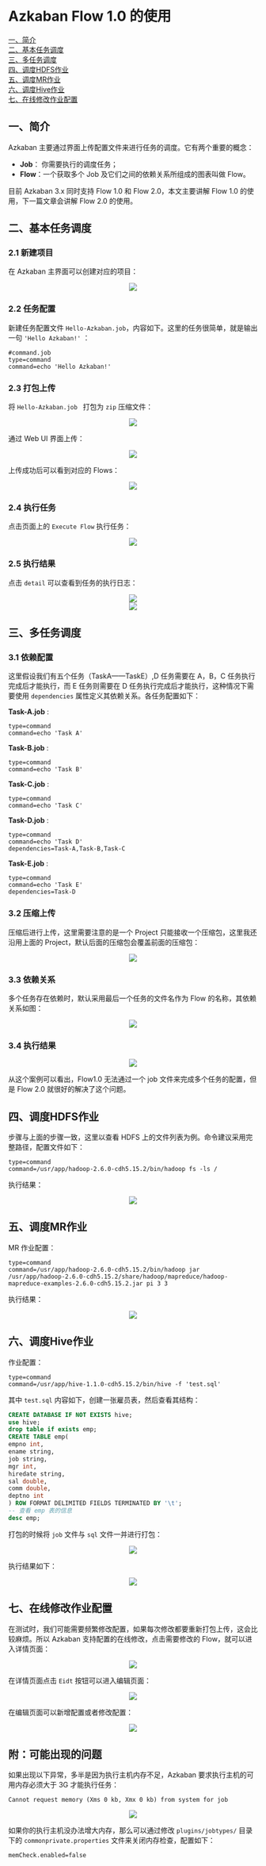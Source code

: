 # Azkaban Flow 1.0 的使用

<nav>
<a href="#一简介">一、简介</a><br/>
<a href="#二基本任务调度">二、基本任务调度</a><br/>
<a href="#三多任务调度">三、多任务调度</a><br/>
<a href="#四调度HDFS作业">四、调度HDFS作业</a><br/>
<a href="#五调度MR作业">五、调度MR作业</a><br/>
<a href="#六调度Hive作业">六、调度Hive作业</a><br/>
<a href="#七在线修改作业配置">七、在线修改作业配置</a><br/>
</nav>



## 一、简介

Azkaban 主要通过界面上传配置文件来进行任务的调度。它有两个重要的概念：

- **Job**： 你需要执行的调度任务；
- **Flow**：一个获取多个 Job 及它们之间的依赖关系所组成的图表叫做 Flow。

目前 Azkaban 3.x 同时支持 Flow 1.0 和 Flow 2.0，本文主要讲解 Flow 1.0 的使用，下一篇文章会讲解 Flow 2.0 的使用。

## 二、基本任务调度

### 2.1 新建项目

在 Azkaban 主界面可以创建对应的项目：

<div align="center"> <img  src="https://github.com/heibaiying/BigData-Notes/blob/master/pictures/azkaban-create-project.png"/> </div>

### 2.2 任务配置

新建任务配置文件 `Hello-Azkaban.job`，内容如下。这里的任务很简单，就是输出一句 `'Hello Azkaban!'` ：

```shell
#command.job
type=command
command=echo 'Hello Azkaban!'
```

### 2.3 打包上传

将 `Hello-Azkaban.job ` 打包为 `zip` 压缩文件：

<div align="center"> <img  src="https://github.com/heibaiying/BigData-Notes/blob/master/pictures/azkaban-zip.png"/> </div>

通过 Web UI 界面上传：

<div align="center"> <img  src="https://github.com/heibaiying/BigData-Notes/blob/master/pictures/azkaban-upload.png"/> </div>

上传成功后可以看到对应的 Flows：

<div align="center"> <img  src="https://github.com/heibaiying/BigData-Notes/blob/master/pictures/azkaban-flows.png"/> </div>

### 2.4 执行任务

点击页面上的 `Execute Flow` 执行任务：

<div align="center"> <img  src="https://github.com/heibaiying/BigData-Notes/blob/master/pictures/azkaban-execute.png"/> </div>

### 2.5 执行结果

点击 `detail` 可以查看到任务的执行日志：

<div align="center"> <img  src="https://github.com/heibaiying/BigData-Notes/blob/master/pictures/azkaban-successed.png"/> </div>

<div align="center"> <img  src="https://github.com/heibaiying/BigData-Notes/blob/master/pictures/azkaban-log.png"/> </div>

## 三、多任务调度

### 3.1 依赖配置

这里假设我们有五个任务（TaskA——TaskE）,D 任务需要在 A，B，C 任务执行完成后才能执行，而 E 任务则需要在 D 任务执行完成后才能执行，这种情况下需要使用 `dependencies` 属性定义其依赖关系。各任务配置如下：

**Task-A.job**   :

```shell
type=command
command=echo 'Task A'
```

**Task-B.job**   :

```shell
type=command
command=echo 'Task B'
```

**Task-C.job**   :

```shell
type=command
command=echo 'Task C'
```

**Task-D.job**   : 

```shell
type=command
command=echo 'Task D'
dependencies=Task-A,Task-B,Task-C
```

**Task-E.job**   :

```shell
type=command
command=echo 'Task E'
dependencies=Task-D
```

### 3.2 压缩上传

压缩后进行上传，这里需要注意的是一个 Project 只能接收一个压缩包，这里我还沿用上面的 Project，默认后面的压缩包会覆盖前面的压缩包：

<div align="center"> <img  src="https://github.com/heibaiying/BigData-Notes/blob/master/pictures/azkaban-task-abcde-zip.png"/> </div>

### 3.3 依赖关系

多个任务存在依赖时，默认采用最后一个任务的文件名作为 Flow 的名称，其依赖关系如图：

<div align="center"> <img  src="https://github.com/heibaiying/BigData-Notes/blob/master/pictures/azkaban-dependencies.png"/> </div>

### 3.4 执行结果

<div align="center"> <img  src="https://github.com/heibaiying/BigData-Notes/blob/master/pictures/azkaban-task-abcde.png"/> </div>

从这个案例可以看出，Flow1.0 无法通过一个 job 文件来完成多个任务的配置，但是 Flow 2.0 就很好的解决了这个问题。

## 四、调度HDFS作业

步骤与上面的步骤一致，这里以查看 HDFS 上的文件列表为例。命令建议采用完整路径，配置文件如下：

```shell
type=command
command=/usr/app/hadoop-2.6.0-cdh5.15.2/bin/hadoop fs -ls /
```

执行结果：

<div align="center"> <img  src="https://github.com/heibaiying/BigData-Notes/blob/master/pictures/azkaban-hdfs.png"/> </div>

## 五、调度MR作业

MR 作业配置：

```shell
type=command
command=/usr/app/hadoop-2.6.0-cdh5.15.2/bin/hadoop jar /usr/app/hadoop-2.6.0-cdh5.15.2/share/hadoop/mapreduce/hadoop-mapreduce-examples-2.6.0-cdh5.15.2.jar pi 3 3
```

执行结果：

<div align="center"> <img  src="https://github.com/heibaiying/BigData-Notes/blob/master/pictures/azkaban-mr.png"/> </div>

## 六、调度Hive作业

作业配置：

```shell
type=command
command=/usr/app/hive-1.1.0-cdh5.15.2/bin/hive -f 'test.sql'
```

其中 `test.sql` 内容如下，创建一张雇员表，然后查看其结构：

```sql
CREATE DATABASE IF NOT EXISTS hive;
use hive;
drop table if exists emp;
CREATE TABLE emp(
empno int,
ename string,
job string,
mgr int,
hiredate string,
sal double,
comm double,
deptno int
) ROW FORMAT DELIMITED FIELDS TERMINATED BY '\t';
-- 查看 emp 表的信息
desc emp;
```

打包的时候将 `job` 文件与 `sql` 文件一并进行打包：

<div align="center"> <img  src="https://github.com/heibaiying/BigData-Notes/blob/master/pictures/azkaban-hive.png"/> </div>

执行结果如下：

<div align="center"> <img  src="https://github.com/heibaiying/BigData-Notes/blob/master/pictures/azkaban-hive-result.png"/> </div>

## 七、在线修改作业配置

在测试时，我们可能需要频繁修改配置，如果每次修改都要重新打包上传，这会比较麻烦。所以 Azkaban 支持配置的在线修改，点击需要修改的 Flow，就可以进入详情页面：

<div align="center"> <img  src="https://github.com/heibaiying/BigData-Notes/blob/master/pictures/azkaban-project-edit.png"/> </div>

在详情页面点击 `Eidt` 按钮可以进入编辑页面：

<div align="center"> <img  src="https://github.com/heibaiying/BigData-Notes/blob/master/pictures/azkaban-edit.png"/> </div>

在编辑页面可以新增配置或者修改配置：

<div align="center"> <img  src="https://github.com/heibaiying/BigData-Notes/blob/master/pictures/azkaban-click-edit.png"/> </div>

## 附：可能出现的问题

如果出现以下异常，多半是因为执行主机内存不足，Azkaban 要求执行主机的可用内存必须大于 3G 才能执行任务：

```shell
Cannot request memory (Xms 0 kb, Xmx 0 kb) from system for job
```

<div align="center"> <img  src="https://github.com/heibaiying/BigData-Notes/blob/master/pictures/azkaban-memory.png"/> </div>

如果你的执行主机没办法增大内存，那么可以通过修改 `plugins/jobtypes/` 目录下的 `commonprivate.properties` 文件来关闭内存检查，配置如下：

```shell
memCheck.enabled=false
```



